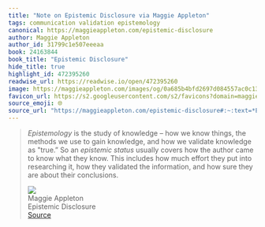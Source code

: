 ```yaml
---
title: "Note on Epistemic Disclosure via Maggie Appleton"
tags: communication validation epistemology
canonical: https://maggieappleton.com/epistemic-disclosure
author: Maggie Appleton
author_id: 31799c1e507eeeaa
book: 24163844
book_title: "Epistemic Disclosure"
hide_title: true
highlight_id: 472395260
readwise_url: https://readwise.io/open/472395260
image: https://maggieappleton.com/images/og/0a685b4bfd2697d084557ac0c13b57f5.png
favicon_url: https://s2.googleusercontent.com/s2/favicons?domain=maggieappleton.com
source_emoji: 🌐
source_url: "https://maggieappleton.com/epistemic-disclosure#:~:text=*Epistemology*%20is%20the,about%20their%20conclusions."
---
```


> *Epistemology* is the study of knowledge – how we know things, the methods we use to gain knowledge, and how we validate knowledge as "true.” So an *epistemic status* usually covers how the author came to know what they know. This includes how much effort they put into researching it, how they validated the information, and how sure they are about their conclusions.
> <div class="quoteback-footer"><div class="quoteback-avatar"><img class="mini-favicon" src="https://s2.googleusercontent.com/s2/favicons?domain=maggieappleton.com"></div><div class="quoteback-metadata"><div class="metadata-inner"><span style="display:none">FROM:</span><div aria-label="Maggie Appleton" class="quoteback-author"> Maggie Appleton</div><div aria-label="Epistemic Disclosure" class="quoteback-title"> Epistemic Disclosure</div></div></div><div class="quoteback-backlink"><a target="_blank" aria-label="go to the full text of this quotation" rel="noopener" href="https://maggieappleton.com/epistemic-disclosure#:~:text=*Epistemology*%20is%20the,about%20their%20conclusions." class="quoteback-arrow"> Source</a></div></div>